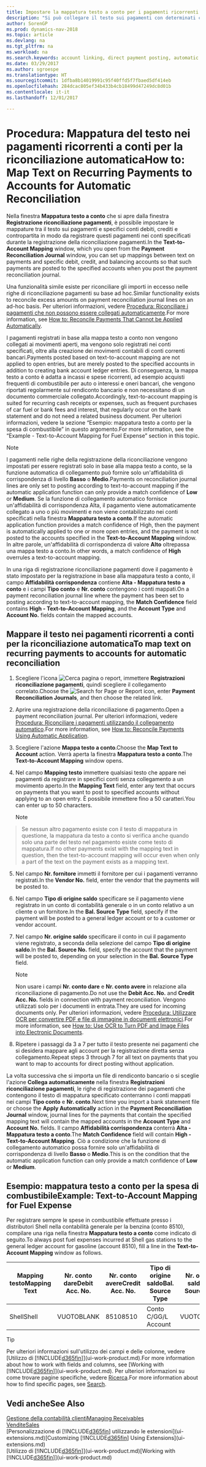 ```yaml
---
title: Impostare la mappatura testo a conto per i pagamenti ricorrenti | Documenti Microsoft
description: "Si può collegare il testo sui pagamenti con determinati conti, in modo che i pagamenti vengano registrati nei conti quando si effettua la registrazione riconciliazione pagamenti."
author: SorenGP
ms.prod: dynamics-nav-2018
ms.topic: article
ms.devlang: na
ms.tgt_pltfrm: na
ms.workload: na
ms.search.keywords: account linking, direct payment posting, automatic payment processing, reconcile payment, recurring expense, recurring cash receipt
ms.date: 03/29/2017
ms.author: sgroespe
ms.translationtype: HT
ms.sourcegitcommit: 1dfba8b14019991c95f40ffd5f7fbaed5df414eb
ms.openlocfilehash: 284dcac805ef34b433b4cb18499d47249dc8d01b
ms.contentlocale: it-it
ms.lasthandoff: 12/01/2017

---
```

# <a name="how-to-map-text-on-recurring-payments-to-accounts-for-automatic-reconciliation"></a><span data-ttu-id="c392e-103">Procedura: Mappatura del testo nei pagamenti ricorrenti a conti per la riconciliazione automatica</span><span class="sxs-lookup"><span data-stu-id="c392e-103">How to: Map Text on Recurring Payments to Accounts for Automatic Reconciliation</span></span>
<span data-ttu-id="c392e-104">Nella finestra **Mappatura testo a conto** che si apre dalla finestra **Registrazione riconciliazione pagamenti**, è possibile impostare le mappature tra il testo sui pagamenti e specifici conti debiti, crediti e contropartita in modo da registrare questi pagamenti nei conti specificati durante la registrazione della riconciliazione pagamenti.</span><span class="sxs-lookup"><span data-stu-id="c392e-104">In the **Text-to-Account Mapping** window, which you open from the **Payment Reconciliation Journal** window, you can set up mappings between text on payments and specific debit, credit, and balancing accounts so that such payments are posted to the specified accounts when you post the payment reconciliation journal.</span></span>

<span data-ttu-id="c392e-105">Una funzionalità simile esiste per riconciliare gli importi in eccesso nelle righe di riconciliazione pagamenti su base ad hoc.</span><span class="sxs-lookup"><span data-stu-id="c392e-105">Similar functionality exists to reconcile excess amounts on payment reconciliation journal lines on an ad-hoc basis.</span></span> <span data-ttu-id="c392e-106">Per ulteriori informazioni, vedere [Procedura: Riconciliare i pagamenti che non possono essere collegati automaticamente](receivables-how-reconcile-payments-cannot-apply-auto.md).</span><span class="sxs-lookup"><span data-stu-id="c392e-106">For more information, see [How to: Reconcile Payments That Cannot be Applied Automatically](receivables-how-reconcile-payments-cannot-apply-auto.md).</span></span>

<span data-ttu-id="c392e-107">I pagamenti registrati in base alla mappa testo a conto non vengono collegati ai movimenti aperti, ma vengono solo registrati nei conti specificati, oltre alla creazione dei movimenti contabili di conti correnti bancari.</span><span class="sxs-lookup"><span data-stu-id="c392e-107">Payments posted based on text-to-account mapping are not applied to open entries, but are merely posted to the specified accounts in addition to creating bank account ledger entries.</span></span> <span data-ttu-id="c392e-108">Di conseguenza, la mappa testo a conto è adatta a incassi e spese ricorrenti, ad esempio acquisti frequenti di combustibile per auto o interessi e oneri bancari, che vengono riportati regolarmente sul rendiconto bancario e non necessitano di un documento commerciale collegato.</span><span class="sxs-lookup"><span data-stu-id="c392e-108">Accordingly, text-to-account mapping is suited for recurring cash receipts or expenses, such as frequent purchases of car fuel or bank fees and interest, that regularly occur on the bank statement and do not need a related business document.</span></span> <span data-ttu-id="c392e-109">Per ulteriori informazioni, vedere la sezione “Esempio: mappatura testo a conto per la spesa di combustibile” in questo argomento.</span><span class="sxs-lookup"><span data-stu-id="c392e-109">For more information, see the “Example - Text-to-Account Mapping for Fuel Expense” section in this topic.</span></span>

> [!NOTE]  
>   <span data-ttu-id="c392e-110">I pagamenti nelle righe della registrazione della riconciliazione vengono impostati per essere registrati solo in base alla mappa testo a conto, se la funzione automatica di collegamento può fornire solo un'affidabilità di corrispondenza di livello **Basso** o **Medio**.</span><span class="sxs-lookup"><span data-stu-id="c392e-110">Payments on reconciliation journal lines are only set to posting according to text-to-account mapping if the automatic application function can only provide a match confidence of **Low** or **Medium**.</span></span> <span data-ttu-id="c392e-111">Se la funzione di collegamento automatico fornisce un'affidabilità di corrispondenza Alta, il pagamento viene automaticamente collegato a uno o più movimenti e non viene contabilizzato nei conti specificati nella finestra **Mappatura testo a conto**.</span><span class="sxs-lookup"><span data-stu-id="c392e-111">If the automatic application function provides a match confidence of High, then the payment is automatically applied to one or more open entries, and the payment is not posted to the accounts specified in the **Text-to-Account Mapping** window.</span></span> <span data-ttu-id="c392e-112">In altre parole, un'affidabilità di corrispondenza di valore **Alto** oltrepassa una mappa testo a conto.</span><span class="sxs-lookup"><span data-stu-id="c392e-112">In other words, a match confidence of **High** overrules a text-to-account mapping.</span></span>

<span data-ttu-id="c392e-113">In una riga di registrazione riconciliazione pagamenti dove il pagamento è stato impostato per la registrazione in base alla mappatura testo a conto, il campo **Affidabilità corrispondenza** contiene **Alta - Mappatura testo a conto** e i campi **Tipo conto** e **Nr. conto** contengono i conti mappati.</span><span class="sxs-lookup"><span data-stu-id="c392e-113">On a payment reconciliation journal line where the payment has been set to posting according to text-to-account mapping, the **Match Confidence** field contains **High - Text-to-Account Mapping**, and the **Account Type** and **Account No.** fields contain the mapped accounts.</span></span>

## <a name="to-map-text-on-recurring-payments-to-accounts-for-automatic-reconciliation"></a><span data-ttu-id="c392e-114">Mappare il testo nei pagamenti ricorrenti a conti per la riconciliazione automatica</span><span class="sxs-lookup"><span data-stu-id="c392e-114">To map text on recurring payments to accounts for automatic reconciliation</span></span>
1. <span data-ttu-id="c392e-115">Scegliere l'icona ![Cerca pagina o report](media/ui-search/search_small.png "icona Cerca pagina o report"), immettere **Registrazioni riconciliazione pagamenti**, quindi scegliere il collegamento correlato.</span><span class="sxs-lookup"><span data-stu-id="c392e-115">Choose the ![Search for Page or Report](media/ui-search/search_small.png "Search for Page or Report icon") icon, enter **Payment Reconciliation Journals**, and then choose the related link.</span></span>
2. <span data-ttu-id="c392e-116">Aprire una registrazione della riconciliazione di pagamento.</span><span class="sxs-lookup"><span data-stu-id="c392e-116">Open a payment reconciliation journal.</span></span> <span data-ttu-id="c392e-117">Per ulteriori informazioni, vedere [Procedura: Riconciliare i pagamenti utilizzando il collegamento automatico](receivables-how-reconcile-payments-auto-application.md).</span><span class="sxs-lookup"><span data-stu-id="c392e-117">For more information, see [How to: Reconcile Payments Using Automatic Application](receivables-how-reconcile-payments-auto-application.md).</span></span>
3. <span data-ttu-id="c392e-118">Scegliere l'azione **Mappa testo a conto**.</span><span class="sxs-lookup"><span data-stu-id="c392e-118">Choose the **Map Text to Account** action.</span></span> <span data-ttu-id="c392e-119">Verrà aperta la finestra **Mappatura testo a conto**.</span><span class="sxs-lookup"><span data-stu-id="c392e-119">The **Text-to-Account Mapping** window opens.</span></span>
4. <span data-ttu-id="c392e-120">Nel campo **Mapping testo** immettere qualsiasi testo che appare nei pagamenti da registrare in specifici conti senza collegamento a un movimento aperto.</span><span class="sxs-lookup"><span data-stu-id="c392e-120">In the **Mapping Text** field, enter any text that occurs on payments that you want to post to specified accounts without applying to an open entry.</span></span> <span data-ttu-id="c392e-121">È possibile immettere fino a 50 caratteri.</span><span class="sxs-lookup"><span data-stu-id="c392e-121">You can enter up to 50 characters.</span></span>

    > [!NOTE]  
>   <span data-ttu-id="c392e-122">Se nessun altro pagamento esiste con il testo di mappatura in questione, la mappatura da testo a conto si verifica anche quando solo una parte del testo nel pagamento esiste come testo di mappatura.</span><span class="sxs-lookup"><span data-stu-id="c392e-122">If no other payments exist with the mapping text in question, then the text-to-account mapping will occur even when only a part of the text on the payment exists as a mapping text.</span></span>
5. <span data-ttu-id="c392e-123">Nel campo **Nr. fornitore** immetti il fornitore per cui i pagamenti verranno registrati.</span><span class="sxs-lookup"><span data-stu-id="c392e-123">In the **Vendor No.** field, enter the vendor that the payments will be posted to.</span></span>
6. <span data-ttu-id="c392e-124">Nel campo **Tipo di origine saldo** specificare se il pagamento viene registrato in un conto di contabilità generale o in un conto relativo a un cliente o un fornitore.</span><span class="sxs-lookup"><span data-stu-id="c392e-124">In the **Bal. Source Type** field, specify if the payment will be posted to a general ledger account or to a customer or vendor account.</span></span>
7. <span data-ttu-id="c392e-125">Nel campo **Nr. origine saldo** specificare il conto in cui il pagamento viene registrato, a seconda della selezione del campo **Tipo di origine saldo**.</span><span class="sxs-lookup"><span data-stu-id="c392e-125">In the **Bal. Source No.** field, specify the account that the payment will be posted to, depending on your selection in the **Bal. Source Type** field.</span></span>

    > [!NOTE]
    > <span data-ttu-id="c392e-126">Non usare i campi **Nr. conto dare** e **Nr. conto avere** in relazione alla riconciliazione di pagamento.</span><span class="sxs-lookup"><span data-stu-id="c392e-126">Do not use the **Debit Acc. No.** and **Credit Acc. No.** fields in connection with payment reconciliation.</span></span> <span data-ttu-id="c392e-127">Vengono utilizzati solo per i documenti in entrata.</span><span class="sxs-lookup"><span data-stu-id="c392e-127">They are used for incoming documents only.</span></span> <span data-ttu-id="c392e-128">Per ulteriori informazioni, vedere [Procedura: Utilizzare OCR per convertire PDF e file di immagine in documenti elettronici](across-how-use-ocr-pdf-images-files.md).</span><span class="sxs-lookup"><span data-stu-id="c392e-128">For more information, see [How to: Use OCR to Turn PDF and Image Files into Electronic Documents](across-how-use-ocr-pdf-images-files.md).</span></span>

8. <span data-ttu-id="c392e-129">Ripetere i passaggi da 3 a 7 per tutto il testo presente nei pagamenti che si desidera mappare agli account per la registrazione diretta senza collegamento.</span><span class="sxs-lookup"><span data-stu-id="c392e-129">Repeat steps 3 through 7 for all text on payments that you want to map to accounts for direct posting without application.</span></span>

<span data-ttu-id="c392e-130">La volta successiva che si importa un file di rendiconto bancario o si sceglie l'azione **Collega automaticamente** nella finestra **Registrazioni riconciliazione pagamenti**, le righe di registrazione dei pagamenti che contengono il testo di mappatura specificato conterranno i conti mappati nei campi **Tipo conto** e **Nr. conto**.</span><span class="sxs-lookup"><span data-stu-id="c392e-130">Next time you import a bank statement file or choose the **Apply Automatically** action in the **Payment Reconciliation Journal** window, journal lines for the payments that contain the specified mapping text will contain the mapped accounts in the **Account Type** and **Account No.** fields.</span></span> <span data-ttu-id="c392e-131">Il campo **Affidabilità corrispondenza** conterrà **Alta - Mappatura testo a conto**.</span><span class="sxs-lookup"><span data-stu-id="c392e-131">The **Match Confidence** field will contain **High - Text-to-Account Mapping**.</span></span> <span data-ttu-id="c392e-132">Ciò a condizione che la funzione di collegamento automatico possa fornire solo un'affidabilità di corrispondenza di livello **Basso** o **Medio**.</span><span class="sxs-lookup"><span data-stu-id="c392e-132">This is on the condition that the automatic application function can only provide a match confidence of **Low** or **Medium**.</span></span>

## <a name="example-text-to-account-mapping-for-fuel-expense"></a><span data-ttu-id="c392e-133">Esempio: mappatura testo a conto per la spesa di combustibile</span><span class="sxs-lookup"><span data-stu-id="c392e-133">Example: Text-to-Account Mapping for Fuel Expense</span></span>
<span data-ttu-id="c392e-134">Per registrare sempre le spese in combustibile effettuate presso i distributori Shell nella contabilità generale per la benzina (conto 8510), compilare una riga nella finestra **Mappatura testo a conto** come indicato di seguito.</span><span class="sxs-lookup"><span data-stu-id="c392e-134">To always post fuel expenses incurred at Shell gas stations to the general ledger account for gasoline (account 8510), fill a line in the **Text-to-Account Mapping** window as follows.</span></span>

| <span data-ttu-id="c392e-135">Mapping testo</span><span class="sxs-lookup"><span data-stu-id="c392e-135">Mapping Text</span></span> | <span data-ttu-id="c392e-136">Nr. conto dare</span><span class="sxs-lookup"><span data-stu-id="c392e-136">Debit Acc. No.</span></span> | <span data-ttu-id="c392e-137">Nr. conto avere</span><span class="sxs-lookup"><span data-stu-id="c392e-137">Credit Acc. No.</span></span> | <span data-ttu-id="c392e-138">Tipo di origine saldo</span><span class="sxs-lookup"><span data-stu-id="c392e-138">Bal. Source Type</span></span> | <span data-ttu-id="c392e-139">Nr. origine saldo</span><span class="sxs-lookup"><span data-stu-id="c392e-139">Bal. Source No.</span></span> |
| --- | --- | --- | --- | --- |
| <span data-ttu-id="c392e-140">Shell</span><span class="sxs-lookup"><span data-stu-id="c392e-140">Shell</span></span> |<span data-ttu-id="c392e-141">VUOTO</span><span class="sxs-lookup"><span data-stu-id="c392e-141">BLANK</span></span> |<span data-ttu-id="c392e-142">8510</span><span class="sxs-lookup"><span data-stu-id="c392e-142">8510</span></span> |<span data-ttu-id="c392e-143">Conto C/G</span><span class="sxs-lookup"><span data-stu-id="c392e-143">G/L Account</span></span> |<span data-ttu-id="c392e-144">VUOTO</span><span class="sxs-lookup"><span data-stu-id="c392e-144">BLANK</span></span> |

> [!TIP]  
>   <span data-ttu-id="c392e-145">Per ulteriori informazioni sull'utilizzo dei campi e delle colonne, vedere [Utilizzo di [!INCLUDE[d365fin](includes/d365fin_long_md.md)]](ui-work-product.md).</span><span class="sxs-lookup"><span data-stu-id="c392e-145">For more information about how to work with fields and columns, see [Working with [!INCLUDE[d365fin](includes/d365fin_long_md.md)]](ui-work-product.md).</span></span> <span data-ttu-id="c392e-146">Per ulteriori informazioni su come trovare pagine specifiche, vedere [Ricerca](ui-search.md).</span><span class="sxs-lookup"><span data-stu-id="c392e-146">For more information about how to find specific pages, see [Search](ui-search.md).</span></span>

## <a name="see-also"></a><span data-ttu-id="c392e-147">Vedi anche</span><span class="sxs-lookup"><span data-stu-id="c392e-147">See Also</span></span>
[<span data-ttu-id="c392e-148">Gestione della contabilità clienti</span><span class="sxs-lookup"><span data-stu-id="c392e-148">Managing Receivables</span></span>](receivables-manage-receivables.md)  
[<span data-ttu-id="c392e-149">Vendite</span><span class="sxs-lookup"><span data-stu-id="c392e-149">Sales</span></span>](sales-manage-sales.md)  
<span data-ttu-id="c392e-150">[Personalizzazione di [!INCLUDE[d365fin](includes/d365fin_md.md)] utilizzando le estensioni](ui-extensions.md)</span><span class="sxs-lookup"><span data-stu-id="c392e-150">[Customizing [!INCLUDE[d365fin](includes/d365fin_md.md)] Using Extensions](ui-extensions.md)</span></span>  
<span data-ttu-id="c392e-151">[Utilizzo di [!INCLUDE[d365fin](includes/d365fin_md.md)]](ui-work-product.md)</span><span class="sxs-lookup"><span data-stu-id="c392e-151">[Working with [!INCLUDE[d365fin](includes/d365fin_md.md)]](ui-work-product.md)</span></span>

